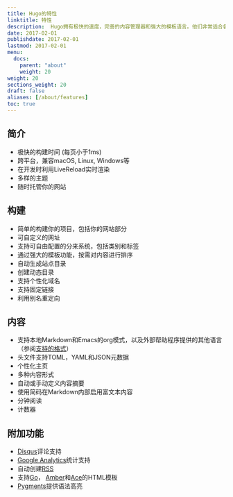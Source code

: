```yaml
---
title: Hugo的特性
linktitle: 特性
description:  Hugo拥有极快的速度，完善的内容管理器和强大的模板语言。他们非常适合各种静态网站。
date: 2017-02-01
publishdate: 2017-02-01
lastmod: 2017-02-01
menu:
  docs:
    parent: "about"
    weight: 20
weight: 20
sections_weight: 20
draft: false
aliases: [/about/features]
toc: true
---
```


## 简介

* 极快的构建时间 (每页小于1ms)
* 跨平台，兼容macOS, Linux, Windows等
* 在开发时利用LiveReload实时渲染
* 多样的主题
* 随时托管你的网站

## 构建

* 简单的构建你的项目，包括你的网站部分
* 可自定义的网址
* 支持可自由配置的分来系统，包括类别和标签
* 通过强大的模板功能，按需对内容进行排序
* 自动生成站点目录
* 创建动态目录
* 支持个性化域名
* 支持固定链接
* 利用别名重定向

## 内容

* 支持本地Markdown和Emacs的org模式，以及外部帮助程序提供的其他语言（参阅[支持的格式](https://gohugo.io/content-management/formats/)）
* 头文件支持TOML，YAML和JSON元数据
* 个性化主页
* 多种内容形式
* 自动或手动定义内容摘要
* 使用简码在Markdown内部启用富文本内容
* 分钟阅读
* 计数器

## 附加功能

* [Disqus](https://disqus.com/)评论支持
* [Google Analytics](https://google-analytics.com/)统计支持
* 自动创建[RSS](https://gohugo.io/templates/rss/)
* 支持[Go](http://golang.org/pkg/html/template/)， [Amber](https://github.com/eknkc/amber)和[Ace](https://gohugo.io/templates/alternatives/)的HTML模板
* [Pygments](http://pygments.org/)提供语法高亮